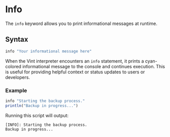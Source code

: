 # Info

The `info` keyword allows you to print informational messages at runtime.

## Syntax

```js
info "Your informational message here"
```

When the Vint interpreter encounters an `info` statement, it prints a cyan-colored informational message to the console and continues execution. This is useful for providing helpful context or status updates to users or developers.

### Example

```js
info "Starting the backup process."
println("Backup in progress...")
```

Running this script will output:

```
[INFO]: Starting the backup process.
Backup in progress...
``` 